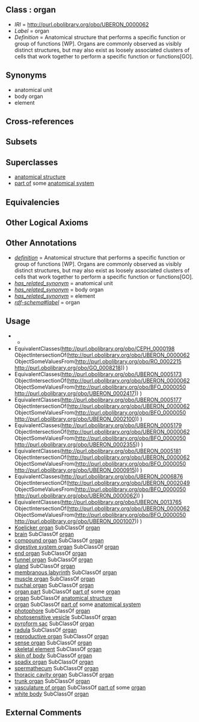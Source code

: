 
## Class : organ

 * *IRI* = http://purl.obolibrary.org/obo/UBERON_0000062
 * *Label* = organ
 * *Definition* = Anatomical structure that performs a specific function or group of functions [WP]. Organs are commonly observed as visibly distinct structures, but may also exist as loosely associated clusters of cells that work together to perform a specific function or functions[GO].

## Synonyms

 * anatomical unit
 * body organ
 * element

## Cross-references


## Subsets


## Superclasses

 * [anatomical structure](../../UBERON/61/UBERON_0000061.md)
 * [part of](../../BFO/50/BFO_0000050.md) some [anatomical system](../../UBERON/67/UBERON_0000467.md)

## Equivalencies


## Other Logical Axioms


## Other Annotations

 * *[definition](../../IAO/15/IAO_0000115.md)* = Anatomical structure that performs a specific function or group of functions [WP]. Organs are commonly observed as visibly distinct structures, but may also exist as loosely associated clusters of cells that work together to perform a specific function or functions[GO].
 * *[has_related_synonym](../../ym/oboInOwl#hasRelatedSynonym.md)* = anatomical unit
 * *[has_related_synonym](../../ym/oboInOwl#hasRelatedSynonym.md)* = body organ
 * *[has_related_synonym](../../ym/oboInOwl#hasRelatedSynonym.md)* = element
 * *[rdf-schema#label](../../el/rdf-schema#label.md)* = organ

## Usage

 * -
 * EquivalentClasses(<http://purl.obolibrary.org/obo/CEPH_0000198> ObjectIntersectionOf(<http://purl.obolibrary.org/obo/UBERON_0000062> ObjectSomeValuesFrom(<http://purl.obolibrary.org/obo/RO_0002215> <http://purl.obolibrary.org/obo/GO_0008218>)) )
 * EquivalentClasses(<http://purl.obolibrary.org/obo/UBERON_0005173> ObjectIntersectionOf(<http://purl.obolibrary.org/obo/UBERON_0000062> ObjectSomeValuesFrom(<http://purl.obolibrary.org/obo/BFO_0000050> <http://purl.obolibrary.org/obo/UBERON_0002417>)) )
 * EquivalentClasses(<http://purl.obolibrary.org/obo/UBERON_0005177> ObjectIntersectionOf(<http://purl.obolibrary.org/obo/UBERON_0000062> ObjectSomeValuesFrom(<http://purl.obolibrary.org/obo/BFO_0000050> <http://purl.obolibrary.org/obo/UBERON_0002100>)) )
 * EquivalentClasses(<http://purl.obolibrary.org/obo/UBERON_0005179> ObjectIntersectionOf(<http://purl.obolibrary.org/obo/UBERON_0000062> ObjectSomeValuesFrom(<http://purl.obolibrary.org/obo/BFO_0000050> <http://purl.obolibrary.org/obo/UBERON_0002355>)) )
 * EquivalentClasses(<http://purl.obolibrary.org/obo/UBERON_0005181> ObjectIntersectionOf(<http://purl.obolibrary.org/obo/UBERON_0000062> ObjectSomeValuesFrom(<http://purl.obolibrary.org/obo/BFO_0000050> <http://purl.obolibrary.org/obo/UBERON_0000915>)) )
 * EquivalentClasses(<http://purl.obolibrary.org/obo/UBERON_0006876> ObjectIntersectionOf(<http://purl.obolibrary.org/obo/UBERON_0002049> ObjectSomeValuesFrom(<http://purl.obolibrary.org/obo/BFO_0000050> <http://purl.obolibrary.org/obo/UBERON_0000062>)) )
 * EquivalentClasses(<http://purl.obolibrary.org/obo/UBERON_0013765> ObjectIntersectionOf(<http://purl.obolibrary.org/obo/UBERON_0000062> ObjectSomeValuesFrom(<http://purl.obolibrary.org/obo/BFO_0000050> <http://purl.obolibrary.org/obo/UBERON_0001007>)) )
 * [Koelicker organ](../../CEPH/11/CEPH_0001011.md) SubClassOf [organ](../../UBERON/62/UBERON_0000062.md)
 * [brain](../../UBERON/55/UBERON_0000955.md) SubClassOf [organ](../../UBERON/62/UBERON_0000062.md)
 * [compound organ](../../UBERON/03/UBERON_0003103.md) SubClassOf [organ](../../UBERON/62/UBERON_0000062.md)
 * [digestive system organ](../../UBERON/65/UBERON_0013765.md) SubClassOf [organ](../../UBERON/62/UBERON_0000062.md)
 * [end organ](../../CEPH/98/CEPH_0000098.md) SubClassOf [organ](../../UBERON/62/UBERON_0000062.md)
 * [funnel organ](../../CEPH/19/CEPH_0000119.md) SubClassOf [organ](../../UBERON/62/UBERON_0000062.md)
 * [gland](../../UBERON/30/UBERON_0002530.md) SubClassOf [organ](../../UBERON/62/UBERON_0000062.md)
 * [membranous labyrinth](../../UBERON/49/UBERON_0001849.md) SubClassOf [organ](../../UBERON/62/UBERON_0000062.md)
 * [muscle organ](../../UBERON/30/UBERON_0001630.md) SubClassOf [organ](../../UBERON/62/UBERON_0000062.md)
 * [nuchal organ](../../CEPH/79/CEPH_0000179.md) SubClassOf [organ](../../UBERON/62/UBERON_0000062.md)
 * [organ part](../../UBERON/64/UBERON_0000064.md) SubClassOf [part of](../../BFO/50/BFO_0000050.md) some [organ](../../UBERON/62/UBERON_0000062.md)
 * [organ](../../UBERON/62/UBERON_0000062.md) SubClassOf [anatomical structure](../../UBERON/61/UBERON_0000061.md)
 * [organ](../../UBERON/62/UBERON_0000062.md) SubClassOf [part of](../../BFO/50/BFO_0000050.md) some [anatomical system](../../UBERON/67/UBERON_0000467.md)
 * [photophore](../../CEPH/98/CEPH_0000198.md) SubClassOf [organ](../../UBERON/62/UBERON_0000062.md)
 * [photosensitive vesicle](../../CEPH/00/CEPH_0000200.md) SubClassOf [organ](../../UBERON/62/UBERON_0000062.md)
 * [pyroform sac](../../CEPH/69/CEPH_0001069.md) SubClassOf [organ](../../UBERON/62/UBERON_0000062.md)
 * [radula](../../UBERON/89/UBERON_0004289.md) SubClassOf [organ](../../UBERON/62/UBERON_0000062.md)
 * [reproductive organ](../../UBERON/33/UBERON_0003133.md) SubClassOf [organ](../../UBERON/62/UBERON_0000062.md)
 * [sense organ](../../UBERON/20/UBERON_0000020.md) SubClassOf [organ](../../UBERON/62/UBERON_0000062.md)
 * [skeletal element](../../UBERON/65/UBERON_0004765.md) SubClassOf [organ](../../UBERON/62/UBERON_0000062.md)
 * [skin of body](../../UBERON/97/UBERON_0002097.md) SubClassOf [organ](../../UBERON/62/UBERON_0000062.md)
 * [spadix organ](../../CEPH/44/CEPH_0001044.md) SubClassOf [organ](../../UBERON/62/UBERON_0000062.md)
 * [spermathecum](../../UBERON/94/UBERON_0000994.md) SubClassOf [organ](../../UBERON/62/UBERON_0000062.md)
 * [thoracic cavity organ](../../UBERON/78/UBERON_0005178.md) SubClassOf [organ](../../UBERON/62/UBERON_0000062.md)
 * [trunk organ](../../UBERON/77/UBERON_0005177.md) SubClassOf [organ](../../UBERON/62/UBERON_0000062.md)
 * [vasculature of organ](../../UBERON/76/UBERON_0006876.md) SubClassOf [part of](../../BFO/50/BFO_0000050.md) some [organ](../../UBERON/62/UBERON_0000062.md)
 * [white body](../../CEPH/82/CEPH_0000282.md) SubClassOf [organ](../../UBERON/62/UBERON_0000062.md)

## External Comments

